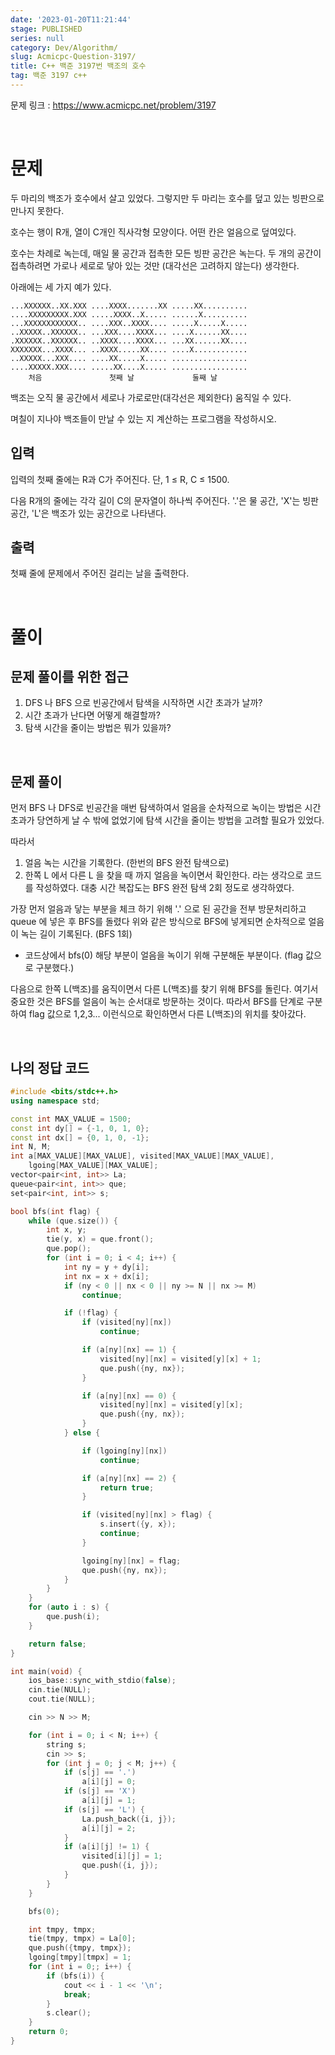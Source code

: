 ```yaml
---
date: '2023-01-20T11:21:44'
stage: PUBLISHED
series: null
category: Dev/Algorithm/
slug: Acmicpc-Question-3197/
title: C++ 백준 3197번 백조의 호수
tag: 백준 3197 c++
---
```


문제 링크 : https://www.acmicpc.net/problem/3197

<br/>

# 문제

두 마리의 백조가 호수에서 살고 있었다. 그렇지만 두 마리는 호수를 덮고 있는 빙판으로 만나지 못한다.

호수는 행이 R개, 열이 C개인 직사각형 모양이다. 어떤 칸은 얼음으로 덮여있다.

호수는 차례로 녹는데, 매일 물 공간과 접촉한 모든 빙판 공간은 녹는다. 두 개의 공간이 접촉하려면 가로나 세로로 닿아 있는 것만 (대각선은 고려하지 않는다) 생각한다.

아래에는 세 가지 예가 있다.

```
...XXXXXX..XX.XXX ....XXXX.......XX .....XX.......... 
....XXXXXXXXX.XXX .....XXXX..X..... ......X.......... 
...XXXXXXXXXXXX.. ....XXX..XXXX.... .....X.....X..... 
..XXXXX..XXXXXX.. ...XXX....XXXX... ....X......XX.... 
.XXXXXX..XXXXXX.. ..XXXX....XXXX... ...XX......XX.... 
XXXXXXX...XXXX... ..XXXX.....XX.... ....X............ 
..XXXXX...XXX.... ....XX.....X..... ................. 
....XXXXX.XXX.... .....XX....X..... ................. 
    처음               첫째 날             둘째 날
```

백조는 오직 물 공간에서 세로나 가로로만(대각선은 제외한다) 움직일 수 있다.

며칠이 지나야 백조들이 만날 수 있는 지 계산하는 프로그램을 작성하시오.

## 입력

입력의 첫째 줄에는 R과 C가 주어진다. 단, 1 ≤ R, C ≤ 1500.

다음 R개의 줄에는 각각 길이 C의 문자열이 하나씩 주어진다. '.'은 물 공간, 'X'는 빙판 공간, 'L'은 백조가 있는 공간으로 나타낸다.

## 출력

첫째 줄에 문제에서 주어진 걸리는 날을 출력한다.

<br/>

# 풀이

## 문제 풀이를 위한 접근

1. DFS 나 BFS 으로 빈공간에서 탐색을 시작하면 시간 초과가 날까?
2. 시간 초과가 난다면 어떻게 해결할까?
3. 탐색 시간을 줄이는 방법은 뭐가 있을까?

<br/>

## 문제 풀이

먼저 BFS 나 DFS로 빈공간을 매번 탐색하여서 얼음을 순차적으로 녹이는 방법은 시간초과가 당연하게 날 수 밖에 없었기에 탐색 시간을 줄이는 방법을 고려할 필요가 있었다.

따라서
1. 얼음 녹는 시간을 기록한다. (한번의 BFS 완전 탐색으로)
2. 한쪽 L 에서 다른 L 을  찾을 때 까지 얼음을 녹이면서 확인한다.
라는 생각으로 코드를 작성하였다.
대충 시간 복잡도는 BFS 완전 탐색 2회 정도로 생각하였다.

가장 먼저 얼음과 닿는 부분을 체크 하기 위해  '.' 으로 된 공간을 전부 방문처리하고 queue 에 넣은 후 BFS를 돌렸다
위와 같은 방식으로 BFS에 넣게되면 순차적으로 얼음이 녹는 길이 기록된다. (BFS 1회)
- 코드상에서 bfs(0) 해당 부분이 얼음을 녹이기 위해 구분해둔 부분이다. (flag 값으로 구분했다.)

다음으로 한쪽 L(백조)를 움직이면서 다른 L(백조)를 찾기 위해 BFS를 돌린다.
여기서 중요한 것은 BFS를 얼음이 녹는 순서대로 방문하는 것이다. 
따라서 BFS를 단계로 구분하여 flag 값으로 1,2,3... 이런식으로 확인하면서 다른 L(백조)의 위치를 찾아갔다.


<br/>

## 나의 정답 코드

```cpp
#include <bits/stdc++.h>
using namespace std;

const int MAX_VALUE = 1500;
const int dy[] = {-1, 0, 1, 0};
const int dx[] = {0, 1, 0, -1};
int N, M;
int a[MAX_VALUE][MAX_VALUE], visited[MAX_VALUE][MAX_VALUE],
    lgoing[MAX_VALUE][MAX_VALUE];
vector<pair<int, int>> La;
queue<pair<int, int>> que;
set<pair<int, int>> s;

bool bfs(int flag) {
    while (que.size()) {
        int x, y;
        tie(y, x) = que.front();
        que.pop();
        for (int i = 0; i < 4; i++) {
            int ny = y + dy[i];
            int nx = x + dx[i];
            if (ny < 0 || nx < 0 || ny >= N || nx >= M)
                continue;

            if (!flag) {
                if (visited[ny][nx])
                    continue;

                if (a[ny][nx] == 1) {
                    visited[ny][nx] = visited[y][x] + 1;
                    que.push({ny, nx});
                }

                if (a[ny][nx] == 0) {
                    visited[ny][nx] = visited[y][x];
                    que.push({ny, nx});
                }
            } else {

                if (lgoing[ny][nx])
                    continue;

                if (a[ny][nx] == 2) {
                    return true;
                }

                if (visited[ny][nx] > flag) {
                    s.insert({y, x});
                    continue;
                }

                lgoing[ny][nx] = flag;
                que.push({ny, nx});
            }
        }
    }
    for (auto i : s) {
        que.push(i);
    }

    return false;
}

int main(void) {
    ios_base::sync_with_stdio(false);
    cin.tie(NULL);
    cout.tie(NULL);

    cin >> N >> M;

    for (int i = 0; i < N; i++) {
        string s;
        cin >> s;
        for (int j = 0; j < M; j++) {
            if (s[j] == '.')
                a[i][j] = 0;
            if (s[j] == 'X')
                a[i][j] = 1;
            if (s[j] == 'L') {
                La.push_back({i, j});
                a[i][j] = 2;
            }
            if (a[i][j] != 1) {
                visited[i][j] = 1;
                que.push({i, j});
            }
        }
    }

    bfs(0);

    int tmpy, tmpx;
    tie(tmpy, tmpx) = La[0];
    que.push({tmpy, tmpx});
    lgoing[tmpy][tmpx] = 1;
    for (int i = 0;; i++) {
        if (bfs(i)) {
            cout << i - 1 << '\n';
            break;
        }
        s.clear();
    }
    return 0;
}
```

<br/>